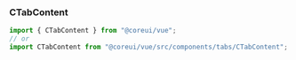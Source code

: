 ### CTabContent

```jsx
import { CTabContent } from "@coreui/vue";
// or
import CTabContent from "@coreui/vue/src/components/tabs/CTabContent";
```
